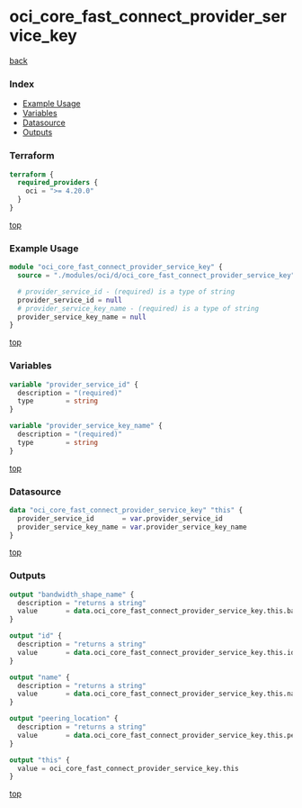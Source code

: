# oci_core_fast_connect_provider_service_key

[back](../oci.md)

### Index

- [Example Usage](#example-usage)
- [Variables](#variables)
- [Datasource](#datasource)
- [Outputs](#outputs)

### Terraform

```terraform
terraform {
  required_providers {
    oci = ">= 4.20.0"
  }
}
```

[top](#index)

### Example Usage

```terraform
module "oci_core_fast_connect_provider_service_key" {
  source = "./modules/oci/d/oci_core_fast_connect_provider_service_key"

  # provider_service_id - (required) is a type of string
  provider_service_id = null
  # provider_service_key_name - (required) is a type of string
  provider_service_key_name = null
}
```

[top](#index)

### Variables

```terraform
variable "provider_service_id" {
  description = "(required)"
  type        = string
}

variable "provider_service_key_name" {
  description = "(required)"
  type        = string
}
```

[top](#index)

### Datasource

```terraform
data "oci_core_fast_connect_provider_service_key" "this" {
  provider_service_id       = var.provider_service_id
  provider_service_key_name = var.provider_service_key_name
}
```

[top](#index)

### Outputs

```terraform
output "bandwidth_shape_name" {
  description = "returns a string"
  value       = data.oci_core_fast_connect_provider_service_key.this.bandwidth_shape_name
}

output "id" {
  description = "returns a string"
  value       = data.oci_core_fast_connect_provider_service_key.this.id
}

output "name" {
  description = "returns a string"
  value       = data.oci_core_fast_connect_provider_service_key.this.name
}

output "peering_location" {
  description = "returns a string"
  value       = data.oci_core_fast_connect_provider_service_key.this.peering_location
}

output "this" {
  value = oci_core_fast_connect_provider_service_key.this
}
```

[top](#index)
